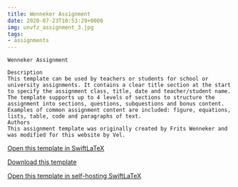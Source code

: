 ```yaml
---
title: Wenneker Assignment
date: 2020-07-23T10:53:29+0000
img: unvfz_assignment_3.jpg
tags:
- assignments
---
```

```
Wenneker Assignment

Description
This template can be used by teachers or students for school or university assignments. It contains a clear title section at the start to specify the assignment class, title, date and teacher/student name. The template supports up to 4 levels of sections to structure the assignment into sections, questions, subquestions and bonus content. Examples of common assignment content are included: figure, equations, lists, table, code and paragraphs of text.
Authors
This assignment template was originally created by Frits Wenneker and was modified for this website by Vel.
```
[Open this template in SwiftLaTeX](https://www.swiftlatex.com/project.html?import=https://swiftlatex.github.io/LaTeXBoilerPlate/zips/gavln_assignment_3.zip&import_name=Wenneker%20Assignment)

[Download this template](https://swiftlatex.github.io/LaTeXBoilerPlate/zips/gavln_assignment_3.zip)

[Open this template in self-hosting SwiftLaTeX](http://localhost:3011/project.html?import=https://swiftlatex.github.io/LaTeXBoilerPlate/zips/gavln_assignment_3.zip&import_name=Wenneker%20Assignment)


